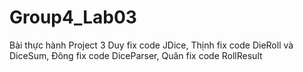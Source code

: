 # Group4_Lab03
Bài thực hành Project 3
Duy fix code JDice, 
Thịnh fix code DieRoll và DiceSum, 
Đông fix code DiceParser, 
Quân fix code RollResult
